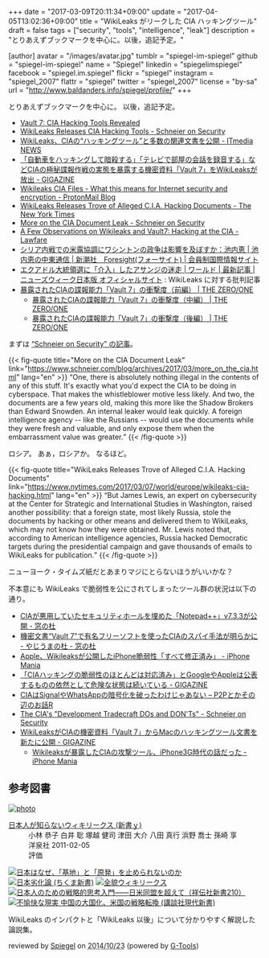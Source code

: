 +++
date = "2017-03-09T20:11:34+09:00"
update = "2017-04-05T13:02:36+09:00"
title = "WikiLeaks がリークした CIA ハッキングツール"
draft = false
tags = ["security", "tools", "intelligence", "leak"]
description = "とりあえずブックマークを中心に。以後，追記予定。"

[author]
  avatar = "/images/avatar.jpg"
  tumblr = "spiegel-im-spiegel"
  github = "spiegel-im-spiegel"
  name = "Spiegel"
  linkedin = "spiegelimspiegel"
  facebook = "spiegel.im.spiegel"
  flickr = "spiegel"
  instagram = "spiegel_2007"
  flattr = "spiegel"
  twitter = "spiegel_2007"
  license = "by-sa"
  url = "http://www.baldanders.info/spiegel/profile/"
+++

とりあえずブックマークを中心に。
以後，追記予定。

- [Vault 7: CIA Hacking Tools Revealed](https://wikileaks.org/ciav7p1/)
- [WikiLeaks Releases CIA Hacking Tools - Schneier on Security](https://www.schneier.com/blog/archives/2017/03/wikileaks_relea.html)
- [WikiLeaks、CIAの“ハッキングツール”と多数の関連文書を公開 - ITmedia NEWS](http://www.itmedia.co.jp/news/articles/1703/08/news062.html)
- [「自動車をハッキングして暗殺する」「テレビで部屋の会話を録音する」などCIAの極秘諜報作戦の実態を暴露する機密資料「Vault 7」をWikiLeaksが放出 - GIGAZINE](http://gigazine.net/news/20170308-wikileaks-vault-7/)
- [Wikileaks CIA Files - What this means for Internet security and encryption - ProtonMail Blog](https://protonmail.com/blog/cia-wikileaks-encryption/)
- [WikiLeaks Releases Trove of Alleged C.I.A. Hacking Documents - The New York Times](https://www.nytimes.com/2017/03/07/world/europe/wikileaks-cia-hacking.html)
- [More on the CIA Document Leak - Schneier on Security](https://www.schneier.com/blog/archives/2017/03/more_on_the_cia.html)
- [A Few Observations on Wikileaks and Vault7: Hacking at the CIA - Lawfare](https://www.lawfareblog.com/few-observations-wikileaks-and-vault7-hacking-cia)
- [シリア内戦での米露協調にワシントンの政争は影響を及ぼすか：池内恵 | 池内恵の中東通信 | 新潮社　Foresight(フォーサイト) | 会員制国際情報サイト](http://www.fsight.jp/articles/-/42094)
- [エクアドル大統領選に「介入」したアサンジの迷走 | ワールド | 最新記事 | ニューズウィーク日本版 オフィシャルサイト](http://www.newsweekjapan.jp/stories/world/2017/04/post-7311.php) : WikiLeaks に対する批判記事
- [暴露されたCIAの諜報能力「Vault 7」の衝撃度（前編） | THE ZERO/ONE](https://the01.jp/p0004740/)
    - [暴露されたCIAの諜報能力「Vault 7」の衝撃度（中編） | THE ZERO/ONE](https://the01.jp/p0004753/)
    - [暴露されたCIAの諜報能力「Vault 7」の衝撃度（後編） | THE ZERO/ONE](https://the01.jp/p0004767/)

まずは [“Schneier on Security” の記事](https://www.schneier.com/blog/archives/2017/03/more_on_the_cia.html "More on the CIA Document Leak - Schneier on Security")。

{{< fig-quote title="More on the CIA Document Leak" link="https://www.schneier.com/blog/archives/2017/03/more_on_the_cia.html" lang="en" >}}
<q>One, there is absolutely nothing illegal in the contents of any of this stuff. It's exactly what you'd expect the CIA to be doing in cyberspace. That makes the whistleblower motive less likely. And two, the documents are a few years old, making this more like the Shadow Brokers than Edward Snowden. An internal leaker would leak quickly. A foreign intelligence agency -- like the Russians -- would use the documents while they were fresh and valuable, and only expose them when the embarrassment value was greater.</q>
{{< /fig-quote >}}

ロシア。
あぁ，ロシアか。
なるほど。

{{< fig-quote title="WikiLeaks Releases Trove of Alleged C.I.A. Hacking Documents" link="https://www.nytimes.com/2017/03/07/world/europe/wikileaks-cia-hacking.html" lang="en" >}}
<q>But James Lewis, an expert on cybersecurity at the Center for Strategic and International Studies in Washington, raised another possibility: that a foreign state, most likely Russia, stole the documents by hacking or other means and delivered them to WikiLeaks, which may not know how they were obtained. Mr. Lewis noted that, according to American intelligence agencies, Russia hacked Democratic targets during the presidential campaign and gave thousands of emails to WikiLeaks for publication.</q>
{{< /fig-quote >}}

ニューヨーク・タイムズ紙だとあまりマジにとらないほうがいいかな？

不本意にも WikiLeaks で脆弱性を公にされてしまったツール群の状況は以下の通り。

- [CIAが悪用していたセキュリティホールを埋めた「Notepad++」v7.3.3が公開 - 窓の杜](http://forest.watch.impress.co.jp/docs/news/1048597.html)
- [機密文書“Vault 7”で有名フリーソフトを使ったCIAのスパイ手法が明らかに - やじうまの杜 - 窓の杜](http://forest.watch.impress.co.jp/docs/serial/yajiuma/1048726.html)
- [Apple、Wikileaksが公開したiPhone脆弱性「すべて修正済み」 - iPhone Mania](http://iphone-mania.jp/news-160957/)
- [「CIAハッキングの脆弱性のほとんどは対応済み」とGoogleやAppleは公表するものの依然として危険な状態は続いている - GIGAZINE](http://gigazine.net/news/20170310-apple-google-treat-cia-hucking/)
- [CIAはSignalやWhatsAppの暗号化を破ったわけじゃあない – P2Pとかその辺のお話R](http://p2ptk.org/privacy/574)
- [The CIA's "Development Tradecraft DOs and DON'Ts" - Schneier on Security](https://www.schneier.com/blog/archives/2017/03/the_cias_develo.html)
- [WikiLeaksがCIAの機密資料「Vault 7」からMacのハッキングツール文書を新たに公開 - GIGAZINE](http://gigazine.net/news/20170324-wikileaks-cia-mac-iphone-hacking-tool/)
    - [Wikileaksが暴露したCIAの攻撃ツール、iPhone3G時代の話だった - iPhone Mania](http://iphone-mania.jp/news-162703/)

## 参考図書

<div class="hreview" ><a class="item url" href="http://www.amazon.co.jp/exec/obidos/ASIN/4862486932/baldandersinf-22/"><img src="http://ecx.images-amazon.com/images/I/41OTZHSZDXL._SL160_.jpg" alt="photo" class="photo"  /></a><dl ><dt class="fn"><a class="item url" href="http://www.amazon.co.jp/exec/obidos/ASIN/4862486932/baldandersinf-22/">日本人が知らないウィキリークス (新書ｙ)</a></dt><dd>小林 恭子 白井 聡 塚越 健司 津田 大介 八田 真行 浜野 喬士 孫崎 享 </dd><dd>洋泉社 2011-02-05</dd><dd>評価<abbr class="rating" title="4"><img src="http://g-images.amazon.com/images/G/01/detail/stars-4-0.gif" alt="" /></abbr> </dd></dl><p class="similar"><a href="http://www.amazon.co.jp/exec/obidos/ASIN/4797672897/baldandersinf-22/" target="_top"><img src="http://images.amazon.com/images/P/4797672897.09._SCTHUMBZZZ_.jpg"  alt="日本はなぜ、「基地」と「原発」を止められないのか"  /></a> <a href="http://www.amazon.co.jp/exec/obidos/ASIN/4480067876/baldandersinf-22/" target="_top"><img src="http://images.amazon.com/images/P/4480067876.09._SCTHUMBZZZ_.jpg"  alt="日本劣化論 (ちくま新書)"  /></a> <a href="http://www.amazon.co.jp/exec/obidos/ASIN/4152091975/baldandersinf-22/" target="_top"><img src="http://images.amazon.com/images/P/4152091975.09._SCTHUMBZZZ_.jpg"  alt="全貌ウィキリークス"  /></a> <a href="http://www.amazon.co.jp/exec/obidos/ASIN/4396112106/baldandersinf-22/" target="_top"><img src="http://images.amazon.com/images/P/4396112106.09._SCTHUMBZZZ_.jpg"  alt="日本人のための戦略的思考入門――日米同盟を超えて（祥伝社新書210）"  /></a> <a href="http://www.amazon.co.jp/exec/obidos/ASIN/4062881497/baldandersinf-22/" target="_top"><img src="http://images.amazon.com/images/P/4062881497.09._SCTHUMBZZZ_.jpg"  alt="不愉快な現実  中国の大国化、米国の戦略転換 (講談社現代新書)"  /></a> </p>
<p class="description" >WikiLeaks のインパクトと「WikiLeaks 以後」について分かりやすく解説した論説集。</p>
<p class="gtools" >reviewed by <a href='#maker' class='reviewer'>Spiegel</a> on <abbr class="dtreviewed" title="2014-10-23">2014/10/23</abbr> (powered by <a href="http://www.goodpic.com/mt/aws/index.html" >G-Tools</a>)</p>
</div>
